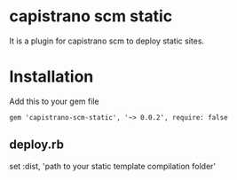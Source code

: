 # capistrano scm static

It is a plugin for capistrano scm to deploy static sites.


# Installation

Add this to your gem file

`gem 'capistrano-scm-static', '~> 0.0.2', require: false`

## deploy.rb

set :dist, 'path to your static template compilation folder'
